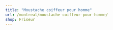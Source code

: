 ```yaml
---
title: "Moustache coiffeur pour homme"
url: /montreal/moustache-coiffeur-pour-homme/
shop: Friseur
---
```

